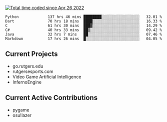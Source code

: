 <a href="https://wakatime.com/@9797ee4f-4108-45bb-8fc2-b36b9c1a1c89"><img src="https://wakatime.com/badge/user/9797ee4f-4108-45bb-8fc2-b36b9c1a1c89.svg?style=for-the-badge" alt="Total time coded since Apr 26 2022" /></a>

<!--START_SECTION:waka-->

```text
Python             137 hrs 46 mins ████████░░░░░░░░░░░░░░░░░   32.01 %
Dart               70 hrs 18 mins  ████░░░░░░░░░░░░░░░░░░░░░   16.33 %
C                  61 hrs 30 mins  ███▓░░░░░░░░░░░░░░░░░░░░░   14.29 %
C#                 40 hrs 33 mins  ██▒░░░░░░░░░░░░░░░░░░░░░░   09.42 %
Java               32 hrs 7 mins   ██░░░░░░░░░░░░░░░░░░░░░░░   07.46 %
Markdown           17 hrs 26 mins  █░░░░░░░░░░░░░░░░░░░░░░░░   04.05 %
```

<!--END_SECTION:waka-->

## Current Projects

 - go.rutgers.edu
 - rutgersesports.com
 - Video Game Artificial Intelligence
 - InfernoEngine

## Current Active Contributions

 - pygame
 - osu!lazer

